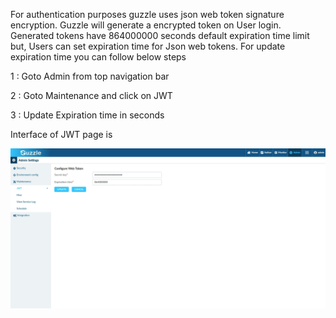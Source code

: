 For authentication purposes guzzle uses json web token signature encryption. Guzzle will generate a encrypted token on User login. Generated tokens have 864000000 seconds default expiration time limit but, Users can  set expiration time for Json web tokens. For update expiration time you can follow below steps

1 : Goto Admin from top navigation bar

2 : Goto Maintenance and click on JWT

3 : Update Expiration time in seconds

<!-- 4 : Click on the Update -->

Interface of JWT page is 

![image alt text](/img/docs/how-to-guides/administrator/maintenance/jwt_1.jpg)